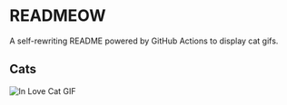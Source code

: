 # READMEOW

A self-rewriting README powered by GitHub Actions to display cat gifs.

## Cats

![In Love Cat GIF](https://media2.giphy.com/media/MDJ9IbxxvDUQM/200.gif?cid=9acd02daqzbu06lj01l4bvb382s227684tv0yvswf1lom9f1&ep=v1_gifs_search&rid=200.gif&ct=g)
